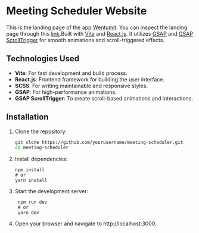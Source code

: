 # Meeting Scheduler Website

This is the landing page of the app [Wentumit](https://www.wentumit.com/). You can inspect the landing page through this [link](https://home.wentumit.com/).Built with [Vite](https://vitejs.dev/) and [React.js](https://reactjs.org/). It utilizes [GSAP](https://greensock.com/gsap/) and [GSAP ScrollTrigger](https://greensock.com/scrolltrigger/) for smooth animations and scroll-triggered effects.

## Technologies Used
- **Vite**: For fast development and build process.
- **React.js**: Frontend framework for building the user interface.
- **SCSS**: For writing maintainable and responsive styles.
- **GSAP**: For high-performance animations.
- **GSAP ScrollTrigger**: To create scroll-based animations and interactions.

## Installation

1. Clone the repository:

   ```bash
   git clone https://github.com/yourusername/meeting-scheduler.git
   cd meeting-scheduler
   ```

2. Install dependencies:
   ```
   npm install
   # or
   yarn install
   ```
3. Start the development server:
   ```
    npm run dev
    # or
    yarn dev
   ```
4. Open your browser and navigate to http://localhost:3000.



